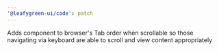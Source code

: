 ```yaml
---
'@leafygreen-ui/code': patch
---
```


Adds component to browser's Tab order when scrollable so those navigating via keyboard are able to scroll and view content appropriately
